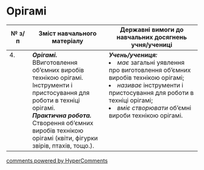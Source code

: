 <div id="hypercomments_widget" class="js-hypercomments-widget invisible"></div>

# Орігамі

<table>
  <tr>
    <td width="12%" align="center"><b>№ з/п</b></td>
    <td width="40%" align="center"><b>Зміст навчального матеріалу</b></td>
    <td width="60%" align="center"><b>Державні вимоги до навчальних досягнень учня/учениці</b></td>
  </tr>
<tbody>
  <tr>
    <td width="12%" style="vertical-align:top !important;">
4.</td>
    <td width="40%" style="vertical-align:top !important;">
<b><i>Орігамі.</i></b>   ВВиготовлення об’ємних виробів технікою орігамі. Інструменти і пристосування для роботи в техніці орігамі.  <br>
<b><i>Практична робота.</i></b> <br>
Створення об’ємних виробів технікою орігамі (квіти, фігурки звірів, птахів, тощо.). 
</td>
    <td width="60%" style="vertical-align:top !important;">
<i><b>Учень/учениця:</b></i><br>
<li><i>має</i> загальні уявлення про виготовлення об’ємних виробів технікою орігамі;</li>
<li><i>називає</i> інструменти і пристосування для роботи в техніці орігамі;</li>
<li><i>вміє створювати</i> об’ємні вироби технікою орігамі.</li>
</td>
  </tr>
</tbody>
</table>

<div class="js-hypercomments-container">
<a href="http://hypercomments.com" class="hc-link" title="comments widget">comments powered by HyperComments</a>
</div>